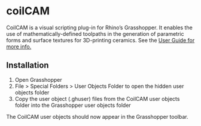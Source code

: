 # coilCAM
CoilCAM is a visual scripting plug-in for Rhino’s Grasshopper. It enables the use of mathematically-defined toolpaths in the generation of parametric forms and surface textures for 3D-printing ceramics. See the [User Guide for more info.](https://ecl.mat.ucsb.edu/coilCAM)

## Installation
1. Open Grasshopper
2. File > Special Folders > User Objects Folder to open the hidden user objects folder 
3. Copy the user object (.ghuser) files from the CoilCAM user objects folder into the Grasshopper user objects folder

The CoilCAM user objects should now appear in the Grasshopper toolbar. 
